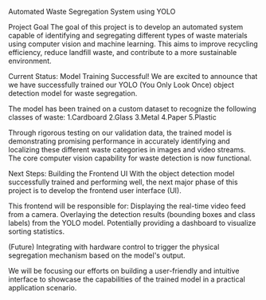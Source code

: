 Automated Waste Segregation System using YOLO


Project Goal
The goal of this project is to develop an automated system capable of identifying and segregating different types of waste materials using computer vision and machine learning. This aims to improve recycling efficiency, reduce landfill waste, and contribute to a more sustainable environment.

Current Status: Model Training Successful!
We are excited to announce that we have successfully trained our YOLO (You Only Look Once) object detection model for waste segregation.

The model has been trained on a custom dataset to recognize the following classes of waste:
1.Cardboard
2.Glass
3.Metal
4.Paper
5.Plastic

Through rigorous testing on our validation data, the trained model is demonstrating promising performance in accurately identifying and localizing these different waste categories in images and video streams. The core computer vision capability for waste detection is now functional.

Next Steps: Building the Frontend UI
With the object detection model successfully trained and performing well, the next major phase of this project is to develop the frontend user interface (UI).

This frontend will be responsible for:
Displaying the real-time video feed from a camera.
Overlaying the detection results (bounding boxes and class labels) from the YOLO model.
Potentially providing a dashboard to visualize sorting statistics.

(Future) Integrating with hardware control to trigger the physical segregation mechanism based on the model's output.

We will be focusing our efforts on building a user-friendly and intuitive interface to showcase the capabilities of the trained model in a practical application scenario.
